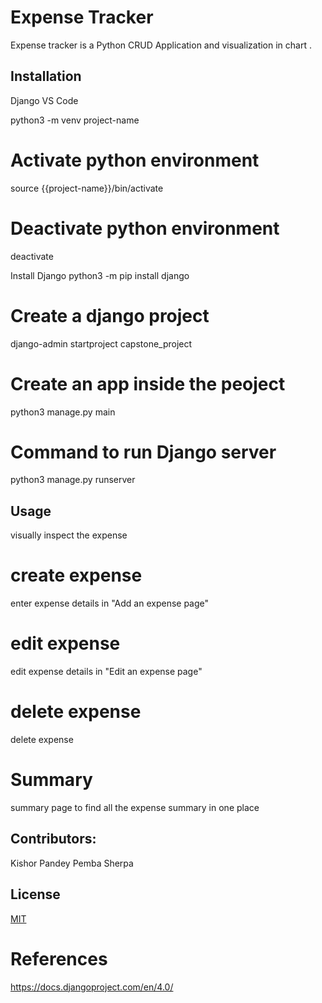 # Expense Tracker

Expense tracker is a Python CRUD Application and visualization in chart .

## Installation

Django
VS Code

python3 -m venv project-name

# Activate python environment 
source {{project-name}}/bin/activate 

# Deactivate python environment
deactivate

Install Django
python3 -m pip install django

# Create a django project
django-admin startproject capstone_project

# Create an app inside the peoject 
python3 manage.py main

# Command to run Django server
python3 manage.py runserver
## Usage

visually inspect the expense

# create expense
enter expense details in "Add an expense page"

# edit expense
edit expense details in "Edit an expense page"

# delete expense
delete expense 

# Summary
summary page to find all the expense summary in one place

## Contributors:
Kishor Pandey
Pemba Sherpa

## License
[MIT](https://choosealicense.com/licenses/mit/)

# References
https://docs.djangoproject.com/en/4.0/
